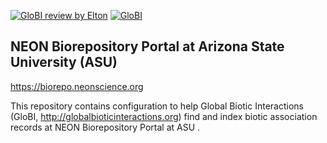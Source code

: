[![GloBI review by Elton](https://github.com/globalbioticinteractions/template-dataset/actions/workflows/review.yml/badge.svg)](https://github.com/globalbioticinteractions/template-dataset/actions) [![GloBI](http://api.globalbioticinteractions.org/interaction.svg?accordingTo=globi:globalbioticinteractions/neon-biorepo)](http://globalbioticinteractions.org/?accordingTo=globi:globalbioticinteractions/neon-biorepo) 

## NEON Biorepository Portal at Arizona State University (ASU) 

https://biorepo.neonscience.org

This repository contains configuration to help Global Biotic Interactions (GloBI, http://globalbioticinteractions.org) find and index biotic association records at NEON Biorepository Portal at ASU .
